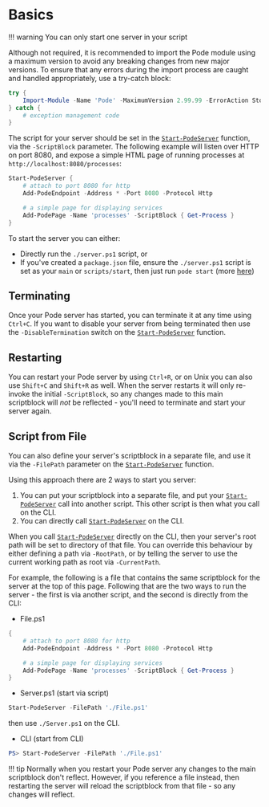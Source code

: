 # Basics

!!! warning
    You can only start one server in your script


Although not required, it is recommended to import the Pode module using a maximum version to avoid any breaking changes from new major versions. To ensure that any errors during the import process are caught and handled appropriately, use a try-catch block:

```powershell
try {
    Import-Module -Name 'Pode' -MaximumVersion 2.99.99 -ErrorAction Stop
} catch {
    # exception management code
}
```

The script for your server should be set in the [`Start-PodeServer`](../../Functions/Core/Start-PodeServer) function, via the `-ScriptBlock` parameter. The following example will listen over HTTP on port 8080, and expose a simple HTML page of running processes at `http://localhost:8080/processes`:

```powershell
Start-PodeServer {
    # attach to port 8080 for http
    Add-PodeEndpoint -Address * -Port 8080 -Protocol Http

    # a simple page for displaying services
    Add-PodePage -Name 'processes' -ScriptBlock { Get-Process }
}
```

To start the server you can either:

* Directly run the `./server.ps1` script, or
* If you've created a `package.json` file, ensure the `./server.ps1` script is set as your `main` or `scripts/start`, then just run `pode start` (more [here](../../Getting-Started/CLI))

## Terminating

Once your Pode server has started, you can terminate it at any time using `Ctrl+C`. If you want to disable your server from being terminated then use the `-DisableTermination` switch on the [`Start-PodeServer`](../../Functions/Core/Start-PodeServer) function.

## Restarting

You can restart your Pode server by using `Ctrl+R`, or on Unix you can also use `Shift+C` and `Shift+R` as well. When the server restarts it will only re-invoke the initial `-ScriptBlock`, so any changes made to this main scriptblock will *not* be reflected - you'll need to terminate and start your server again.

## Script from File

You can also define your server's scriptblock in a separate file, and use it via the `-FilePath` parameter on the [`Start-PodeServer`](../../Functions/Core/Start-PodeServer) function.

Using this approach there are 2 ways to start you server:

1. You can put your scriptblock into a separate file, and put your [`Start-PodeServer`](../../Functions/Core/Start-PodeServer) call into another script. This other script is then what you call on the CLI.
2. You can directly call [`Start-PodeServer`](../../Functions/Core/Start-PodeServer) on the CLI.

When you call [`Start-PodeServer`](../../Functions/Core/Start-PodeServer) directly on the CLI, then your server's root path will be set to directory of that file. You can override this behaviour by either defining a path via `-RootPath`, or by telling the server to use the current working path as root via `-CurrentPath`.

For example, the following is a file that contains the same scriptblock for the server at the top of this page. Following that are the two ways to run the server - the first is via another script, and the second is directly from the CLI:

* File.ps1
```powershell
{
    # attach to port 8080 for http
    Add-PodeEndpoint -Address * -Port 8080 -Protocol Http

    # a simple page for displaying services
    Add-PodePage -Name 'processes' -ScriptBlock { Get-Process }
}
```

* Server.ps1 (start via script)
```powershell
Start-PodeServer -FilePath './File.ps1'
```
then use `./Server.ps1` on the CLI.

* CLI (start from CLI)
```powershell
PS> Start-PodeServer -FilePath './File.ps1'
```

!!! tip
    Normally when you restart your Pode server any changes to the main scriptblock don't reflect. However, if you reference a file instead, then restarting the server will reload the scriptblock from that file - so any changes will reflect.
